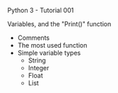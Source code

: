 Python 3 - Tutorial 001

Variables, and the "Print()" function
  - Comments
  - The most used function
  - Simple variable types
    - String
    - Integer
    - Float
    - List